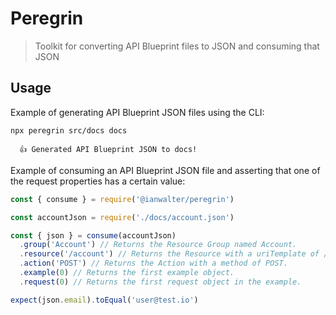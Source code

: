 # Peregrin
> Toolkit for converting API Blueprint files to JSON and consuming that JSON


## Usage

Example of generating API Blueprint JSON files using the CLI:

```console
npx peregrin src/docs docs

  👍 Generated API Blueprint JSON to docs!

```

Example of consuming an API Blueprint JSON file and asserting that one of the
request properties has a certain value:

```js
const { consume } = require('@ianwalter/peregrin')

const accountJson = require('./docs/account.json')

const { json } = consume(accountJson)
  .group('Account') // Returns the Resource Group named Account.
  .resource('/account') // Returns the Resource with a uriTemplate of /account.
  .action('POST') // Returns the Action with a method of POST.
  .example(0) // Returns the first example object.
  .request(0) // Returns the first request object in the example.

expect(json.email).toEqual('user@test.io')
```

